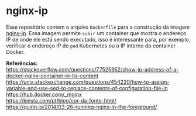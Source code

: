 # nginx-ip
Esse repositório contem o arquivo `Dockerfile` para a construção da imagem [nginx-ip](https://hub.docker.com/repository/docker/raulneris/nginx-ip/general). Essa imagem permite `subir` um container que mostra o endereço IP de onde ele está sendo executado, isso é interessante para, por exemplo, verificar o endereço IP do `pod` Kubernetes ou o IP interno do container Docker.

**Referências:**  
https://stackoverflow.com/questions/77525952/show-ip-address-of-a-docker-nginx-container-in-its-content  
https://unix.stackexchange.com/questions/454220/how-to-assign-variable-and-use-sed-to-replace-contents-of-configuration-file-in  
https://hub.docker.com/_/nginx  
https://kinsta.com/pt/blog/cor-da-fonte-html/  
https://quinn.io/2014/03-26-running-nginx-in-the-foreground/
